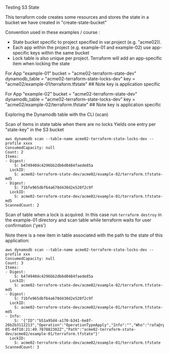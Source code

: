 Testing S3 State

This terraform code creates some resources and stores the state in a bucket we have created in "create-state-bucket"

Convention used in these examples / course :
- State bucket specific to project specified in var.project (e.g. "acme02)).
- Each app within the project (e.g. example-01 and example-02) use app-specific keys within the same bucket
- Lock table is also unique per project.  Terraform will add an app-specific item when locking the state

For App  "example-01"
    bucket         = "acme02-terraform-state-dev"           
    dynamodb_table = "acme02-terraform-state-locks-dev"
    key            = "acme02/example-01/terraform.tfstate"  ## Note key is application specific

For App  "example-02"
    bucket         = "acme02-terraform-state-dev"           
    dynamodb_table = "acme02-terraform-state-locks-dev"
    key            = "acme02/example-02/terraform.tfstate"  ## Note key is application specific


Exploring the Dynamodb table with the CLI (scan)

Scan of items in state table when there are no locks
Yields one entry per "state-key" in the S3 bucket

```
aws dynamodb scan --table-name acme02-terraform-state-locks-dev --profile xxxx
ConsumedCapacity: null
Count: 2
Items:
- Digest:
    S: b474940dc4296bb2db6d0484faede85a
  LockID:
    S: acme02-terraform-state-dev/acme02/example-02/terraform.tfstate-md5
- Digest:
    S: 71bfe965dbf64a678d430d2e520f2c9f
  LockID:
    S: acme02-terraform-state-dev/acme02/example-01/terraform.tfstate-md5
ScannedCount: 2
```

Scan of table when a lock is acquired.  In this case run `terraform destroy` in the example-01 directory and scan table while terraform waits for user confirmation ('yes')

Note there is a new item in table associated with the path to the state of this application:
```
aws dynamodb scan --table-name acme02-terraform-state-locks-dev --profile xxx
ConsumedCapacity: null
Count: 3
Items:
- Digest:
    S: b474940dc4296bb2db6d0484faede85a
  LockID:
    S: acme02-terraform-state-dev/acme02/example-02/terraform.tfstate-md5
- Digest:
    S: 71bfe965dbf64a678d430d2e520f2c9f
  LockID:
    S: acme02-terraform-state-dev/acme02/example-01/terraform.tfstate-md5
- Info:
    S: '{"ID":"b51a95d4-a170-b341-6e8f-26b2b3112213","Operation":"OperationTypeApply","Info":"","Who":"rafa@rp3","Version":"1.1.7","Created":"2022-05-04T10:21:49.787882302Z","Path":"acme02-terraform-state-dev/acme02/example-01/terraform.tfstate"}'
  LockID:
    S: acme02-terraform-state-dev/acme02/example-01/terraform.tfstate
ScannedCount: 3

```